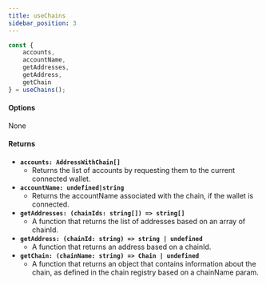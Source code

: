 ```yaml
---
title: useChains
sidebar_position: 3
---
```


```ts
const {
    accounts,
    accountName,
    getAddresses,
    getAddress,
    getChain
} = useChains();
```

#### Options

None

#### Returns

- **`accounts: AddressWithChain[]`**
    - Returns the list of accounts by requesting them to the current connected wallet.
- **`accountName: undefined|string`**
    - Returns the accountName associated with the chain, if the wallet is connected.
- **`getAddresses: (chainIds: string[]) => string[]`**
    - A function that returns the list of addresses based on an array of chainId.
- **`getAddress: (chainId: string) => string | undefined`**
    - A function that returns an address based on a chainId.
- **`getChain: (chainName: string) => Chain | undefined`**
    - A function that returns an object that contains information about the chain, as defined in the chain registry based on a chainName param.